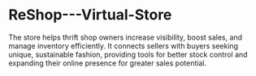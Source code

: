 # ReShop---Virtual-Store
The store helps thrift shop owners increase visibility, boost sales, and manage inventory efficiently. It connects sellers with buyers seeking unique, sustainable fashion, providing tools for better stock control and expanding their online presence for greater sales potential.
